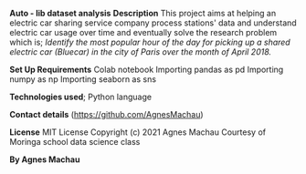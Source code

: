 **Auto - lib dataset analysis**
**Description**
This project aims at helping an electric car sharing service company process stations' data and understand electric car usage over time and eventually solve the research problem which is;
     *Identify the most popular hour of the day for picking up a shared electric car (Bluecar) in the city of Paris over the month of April 2018.*
     
 **Set Up Requirements**
 Colab notebook
 Importing pandas as pd
 Importing numpy as np
 Importing seaborn as sns
 
 **Technologies used**;
 Python language
 
 **Contact details**
 (https://github.com/AgnesMachau)
 
 **License**
 MIT License Copyright (c) 2021 Agnes Machau
 Courtesy of Moringa school data science class
 
 **By Agnes Machau**
 
 
 
 
